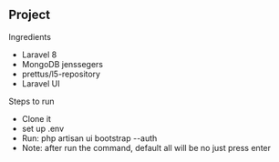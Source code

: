 <h2>Project</h2>

<p>Ingredients</p>
<ul>
<li>Laravel 8</li>
<li>MongoDB jenssegers</li>
<li>prettus/l5-repository</li>
<li>Laravel UI</li>
</ul>

<p>Steps to run</p>
<ul>
<li>Clone it</li>
<li>set up .env</li>
<li>Run: php artisan ui bootstrap --auth</li>
<li>Note: after run the command, default all will be no just press enter</li>
</ul>
